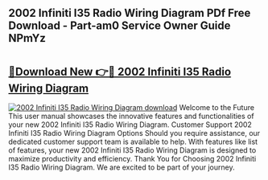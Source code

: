 ## 2002 Infiniti I35 Radio Wiring Diagram PDf Free Download - Part-am0 Service Owner Guide NPmYz

# <h2><a href="http://dfqzs6.blite.top/?on=2002+Infiniti+I35+Radio+Wiring+Diagram">🔗Download New 👉🔴 2002 Infiniti I35 Radio Wiring Diagram</a></h2>

[![2002 Infiniti I35 Radio Wiring Diagram download](https://i.imgur.com/lujVjoI.png)](http://dfqzs6.blite.top/?on=2002+Infiniti+I35+Radio+Wiring+Diagram)
Welcome to the Future This user manual showcases the innovative features and functionalities of your new 2002 Infiniti I35 Radio Wiring Diagram. Customer Support 2002 Infiniti I35 Radio Wiring Diagram Options Should you require assistance, our dedicated customer support team is available to help. With features like list of features, your new 2002 Infiniti I35 Radio Wiring Diagram is designed to maximize productivity and efficiency. Thank You for Choosing 2002 Infiniti I35 Radio Wiring Diagram. We are excited to be part of your journey.
